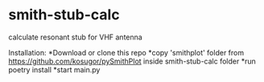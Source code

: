 # smith-stub-calc
calculate resonant stub for VHF antenna

Installation:
*Download or clone this repo
*copy 'smithplot' folder from https://github.com/kosugor/pySmithPlot inside smith-stub-calc folder
*run poetry install
*start main.py